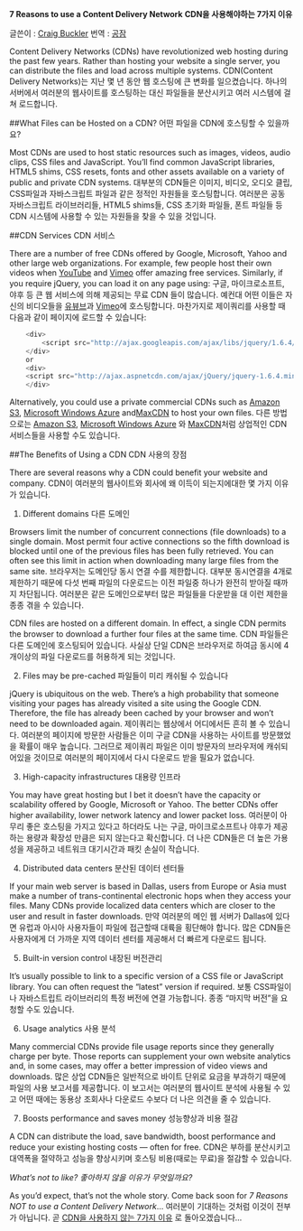 **7 Reasons to use a Content Delivery Network**
**CDN을 사용해야하는 7가지 이유**

글쓴이 : [Craig Buckler](http://www.sitepoint.com/author/craig-buckler/)
번역 : [공잠](http://gongjam.co.kr/)

Content Delivery Networks (CDNs) have revolutionized web hosting during the past few years. Rather than hosting your website a single server, you can
distribute the files and load across multiple systems. CDN(Content Delivery Networks)는 지난 몇 년 동안 웹 호스팅에 큰 변화를 일으켰습니다. 하나의 서버에서 여러분의 웹사이트를 호스팅하는 대신 파일들을 분산시키고 여러 시스템에 걸쳐 로드합니다.

##What Files can be Hosted on a CDN? 어떤 파일을 CDN에 호스팅할 수 있을까요?

Most CDNs are used to host static resources such as images, videos, audio clips, CSS files and JavaScript. You’ll find common JavaScript libraries, HTML5 shims, CSS resets, fonts and other assets available on a variety of public and private CDN systems. 대부분의 CDN들은 이미지, 비디오, 오디오 클립, CSS파일과 자바스크립트 파일과 같은 정적인 자원들을 호스팅합니다. 여러분은 공동 자바스크립트 라이브러리들, HTML5 shims들, CSS 초기화 파일들, 폰트 파일들 등 CDN 시스템에 사용할 수 있는 자원들을 찾을 수 있을 것입니다.

##CDN Services CDN 서비스

There are a number of free CDNs offered by Google, Microsoft, Yahoo and other large web organizations. For example, few people host their own videos when    [YouTube](http://www.youtube.com/) and [Vimeo](http://vimeo.com/) offer amazing free services. Similarly, if you require jQuery, you can load it on any page using: 구글, 마이크로소프트, 야후 등 큰 웹 서비스에 의해 제공되는 무료 CDN 들이 많습니다. 예컨대 어떤 이들은 자신의 비디오들을 [유뷰브](http://www.youtube.com/)과 [Vimeo](http://vimeo.com/)에 호스팅합니다. 마찬가지로 제이쿼리를 사용할 때 다음과 같이 페이지에 로드할 수 있습니다:

```javascript
    <div>
        <script src="http://ajax.googleapis.com/ajax/libs/jquery/1.6.4/jquery.min.js.js"></script>
    </div>
    or
    <div>
    <script src="http://ajax.aspnetcdn.com/ajax/jQuery/jquery-1.6.4.min.js"></script>
    </div>
```

Alternatively, you could use a private commercial CDNs such as [Amazon S3](http://aws.amazon.com/s3/),    [Microsoft Windows Azure](http://www.microsoft.com/windowsazure/) and[MaxCDN](http://maxcdn.com/) to host your own files. 다른 방법으로는 [Amazon S3](http://aws.amazon.com/s3/), [Microsoft Windows Azure](http://www.microsoft.com/windowsazure/) 와 [MaxCDN](http://maxcdn.com/)처럼 상업적인 CDN 서비스들을 사용할 수도 있습니다.

##The Benefits of Using a CDN CDN 사용의 장점

There are several reasons why a CDN could benefit your website and company. CDN이 여러분의 웹사이트와 회사에 왜 이득이 되는지에대한 몇 가지 이유가 있습니다.

1. Different domains 다른 도메인

Browsers limit the number of concurrent connections (file downloads) to a single domain. Most permit four active connections so the fifth download is
blocked until one of the previous files has been fully retrieved. You can often see this limit in action when downloading many large files from the same site. 브라우저는 도메인당 동시 연결 수를 제한합니다. 대부분 동시연결을 4개로 제한하기 때문에 다섯 번째 파일의 다운로드는 이전 파일중 하나가 완전히 받아질 때까지 차단됩니다. 여러분은 같은 도메인으로부터 많은 파일들을 다운받을 대 이런 제한을 종종 겪을 수 있습니다.

CDN files are hosted on a different domain. In effect, a single CDN permits the browser to download a further four files at the same time. CDN 파일들은 다른 도메인에 호스팅되어 있습니다. 사실상 단일 CDN은 브라우저로 하여금 동시에 4개이상의 파일 다운로드를 허용하게 되는 것입니다.

2. Files may be pre-cached 파일들이 미리 캐쉬될 수 있습니다

jQuery is ubiquitous on the web. There’s a high probability that someone visiting your pages has already visited a site using the Google CDN. Therefore,
the file has already been cached by your browser and won’t need to be downloaded again. 제이쿼리는 웹상에서 어디에서든 흔히 볼 수 있습니다. 여러분의 페이지에 방문한 사람들은 이미 구글 CDN을 사용하는 사이트를 방문했었을 확률이 매우 높습니다. 그러므로 제이쿼리 파일은 이미 방문자의 브라우저에 캐쉬되어있을 것이므로 여러분의 페이지에서 다시 다운로드 받을 필요가 없습니다.

3. High-capacity infrastructures 대용량 인프라

You may have great hosting but I bet it doesn’t have the capacity or scalability offered by Google, Microsoft or Yahoo. The better CDNs offer higher
availability, lower network latency and lower packet loss. 여러분이 아무리 좋은 호스팅을 가지고 있다고 하더라도 나는 구글, 마이크로소프트나 야후가 제공하는 용량과 확장성 만큼은 되지 않는다고 확신합니다. 더 나은 CDN들은 더 높은 가용성을 제공하고 네트워크 대기시간과 패킷 손실이 작습니다.

4. Distributed data centers 분산된 데이터 센터들

If your main web server is based in Dallas, users from Europe or Asia must make a number of trans-continental electronic hops when they access your files.
Many CDNs provide localized data centers which are closer to the user and result in faster downloads. 만약 여러분의 메인 웹 서버가 Dallas에 있다면 유럽과 아시아 사용자들이 파일에 접근할때 대륙을 횡단해야 합니다. 많은 CDN들은 사용자에게 더 가까운 지역 데이터 센터를 제공해서 더 빠르게 다운로드 됩니다.

5. Built-in version control 내장된 버전관리

It’s usually possible to link to a specific version of a CSS file or JavaScript library. You can often request the “latest” version if required. 보통 CSS파일이나 자바스트립트 라이브러리의 특정 버전에 연결 가능합니다. 종종 “마지막 버전”을 요청할 수도 있습니다.

6. Usage analytics 사용 분석

Many commercial CDNs provide file usage reports since they generally charge per byte. Those reports can supplement your own website analytics and, in some
cases, may offer a better impression of video views and downloads. 많은 상업 CDN들은 일반적으로 바이트 단위로 요금을 부과하기 때문에 파일의 사용 보고서를 제공합니다. 이 보고서는 여러분의 웹사이트 분석에 사용될 수 있고 어떤 때에는 동용상 조회사나 다운로드 수보다 더 나은 의견을 줄 수 있습니다.

7. Boosts performance and saves money 성능향상과 비용 절감

A CDN can distribute the load, save bandwidth, boost performance and reduce your existing hosting costs — often for free. CDN은 부하를 분산시키고 대역폭을 절약하고 성능을 향상시키며 호스팅 비용(때로는 무료)을 절감할 수 있습니다.

_What’s not to like?_ _좋아하지 않을 이유가 무엇일까요?_

As you’d expect, that’s not the whole story. Come back soon for _7 Reasons NOT to use a Content Delivery Network_… 여러분이 기대하는 것처럼 이것이 전부가 아닙니다. 곧 [CDN을 사용하지 않는 7가지 이유](http://www.sitepoint.com/7-reasons-not-to-use-a-cdn/) 로 돌아오겠습니다...